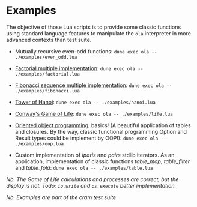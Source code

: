 # Examples

The objective of those Lua scripts is to provide some classic functions using standard language features
to manipulate the `ola` interpreter in more advanced contexts than test suite.

- Mutually recursive even-odd functions: `dune exec ola -- ./examples/even_odd.lua`

- [Factorial multiple implementation](https://en.wikipedia.org/wiki/Factorial):
`dune exec ola -- ./examples/factorial.lua`

- [Fibonacci sequence multiple implementation](https://en.wikipedia.org/wiki/Fibonacci_sequence):
`dune exec ola -- ./examples/fibonacci.lua`

- [Tower of Hanoi](https://en.wikipedia.org/wiki/Tower_of_Hanoi):
`dune exec ola -- ./examples/hanoi.lua`

- [Conway's Game of Life](https://en.wikipedia.org/wiki/Conway%27s_Game_of_Life):
`dune exec ola -- ./examples/life.lua`

- [Oriented object programming](https://www.lua.org/pil/16.html), basics!
(A beautiful application of tables and closures.
By the way, classic functional programming Option and Result types could be implement by OOP!):
`dune exec ola -- ./examples/oop.lua`

- Custom implementation of *iparis* and *pairs* stdlib iterators. As an application,
implementation of classic functions *table_map*, *table_filter* and *table_fold*:
`dune exec ola -- ./examples/table.lua`

*Nb. The Game of Life calculations and processes are correct, but the display is not.*
*Todo: `io.write` and `os.execute` better implementation.*

*Nb. Examples are part of the cram test suite*
